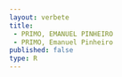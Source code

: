 ```yaml
---
layout: verbete
title:
 - PRIMO, EMANUEL PINHEIRO
 - PRIMO, Emanuel Pinheiro
published: false
type: R
---
```


